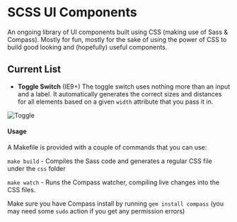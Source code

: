 # SCSS UI Components

An ongoing library of UI components built using CSS (making use of Sass & Compass). Mostly for fun, mostly for the sake of using the power of CSS to build good looking and (hopefully) useful components.

## Current List
- **Toggle Switch** (IE9+)
The toggle switch uses nothing more than an input and a label. It automatically generates the correct sizes and distances for all elements based on a given `width` attribute that you pass it in.

![Toggle](https://cldup.com/u_WvJYGH3z.gif)

#### Usage

A Makefile is provided with a couple of commands that you can use:

`make build` - Compiles the Sass code and generates a regular CSS file under the `css` folder

`make watch` - Runs the Compass watcher, compiling live changes into the CSS files.

Make sure you have Compass install by running `gem install compass` (you may need some `sudo` action if you get any permission errors)
